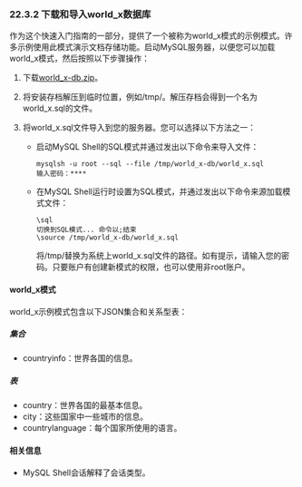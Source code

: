### 22.3.2 下载和导入world_x数据库

作为这个快速入门指南的一部分，提供了一个被称为world_x模式的示例模式。许多示例使用此模式演示文档存储功能。启动MySQL服务器，以便您可以加载world_x模式，然后按照以下步骤操作：

1. 下载[world_x-db.zip](http://downloads.mysql.com/docs/world_x-db.zip)。

2. 将安装存档解压到临时位置，例如/tmp/。解压存档会得到一个名为world_x.sql的文件。

3. 将world_x.sql文件导入到您的服务器。您可以选择以下方法之一：

   - 启动MySQL Shell的SQL模式并通过发出以下命令来导入文件：
     ```
     mysqlsh -u root --sql --file /tmp/world_x-db/world_x.sql
     输入密码：****
     ```
   - 在MySQL Shell运行时设置为SQL模式，并通过发出以下命令来源加载模式文件：
     ```
     \sql
     切换到SQL模式... 命令以;结束
     \source /tmp/world_x-db/world_x.sql
     ```
     将/tmp/替换为系统上world_x.sql文件的路径。如有提示，请输入您的密码。只要账户有创建新模式的权限，也可以使用非root账户。

#### world_x模式

world_x示例模式包含以下JSON集合和关系型表：

##### 集合

- countryinfo：世界各国的信息。

##### 表

- country：世界各国的最基本信息。
- city：这些国家中一些城市的信息。
- countrylanguage：每个国家所使用的语言。

#### 相关信息

- MySQL Shell会话解释了会话类型。